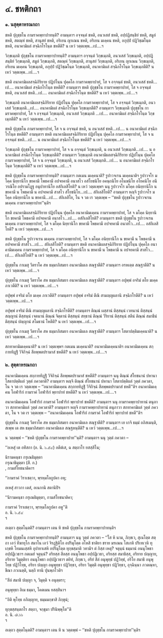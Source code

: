 <h1>๔. ชหติกถา</h1>
<h3>๑. นสุตฺตาหรณกถา</h3>
<p> ชหติ   ปุถุชฺชโน กามราคพฺยาปาทนฺติ? อามนฺตาฯ อจฺจนฺตํ ชหติ, อนวเสสํ ชหติ, อปฺปฎิสนฺธิยํ ชหติ, สมูลํ ชหติ, สตณฺหํ ชหติ, สานุสยํ ชหติ, อริเยน  ญาเณน ชหติ, อริเยน มเคฺคน ชหติ, อกุปฺปํ  ปฎิวิชฺฌโนฺต ชหติ, อนาคามิผลํ สจฺฉิกโรโนฺต ชหตีติ? น เหวํ วตฺตเพฺพ…เป.…ฯ</p>


<p>วิกฺขเมฺภติ ปุถุชฺชโน กามราคพฺยาปาทนฺติ? อามนฺตาฯ อจฺจนฺตํ วิกฺขเมฺภติ, อนวเสสํ วิกฺขเมฺภติ, อปฺปฎิสนฺธิยํ วิกฺขเมฺภติ, สมูลํ วิกฺขเมฺภติ, สตณฺหํ วิกฺขเมฺภติ, สานุสยํ วิกฺขเมฺภติ, อริเยน ญาเณน วิกฺขเมฺภติ, อริเยน มเคฺคน วิกฺขเมฺภติ, อกุปฺปํ ปฎิวิชฺฌโนฺต วิกฺขเมฺภติ, อนาคามิผลํ สจฺฉิกโรโนฺต วิกฺขเมฺภตีติ? น เหวํ วตฺตเพฺพ…เป.…ฯ</p>


<p>ชหติ อนาคามิผลสจฺฉิกิริยาย ปฎิปโนฺน ปุคฺคโล กามราคพฺยาปาทํ, โส จ อจฺจนฺตํ ชหติ, อนวเสสํ ชหติ…เป.… อนาคามิผลํ สจฺฉิกโรโนฺต ชหตีติ? อามนฺตาฯ ชหติ ปุถุชฺชโน กามราคพฺยาปาทํ, โส จ อจฺจนฺตํ ชหติ, อนวเสสํ ชหติ…เป.… อนาคามิผลํ สจฺฉิกโรโนฺต ชหตีติ? น เหวํ วตฺตเพฺพ…เป.…ฯ</p>


<p>วิกฺขเมฺภติ อนาคามิผลสจฺฉิกิริยาย ปฎิปโนฺน ปุคฺคโล กามราคพฺยาปาทํ, โส จ อจฺจนฺตํ วิกฺขเมฺภติ, อนวเสสํ วิกฺขเมฺภติ…เป.… อนาคามิผลํ สจฺฉิกโรโนฺต วิกฺขเมฺภตีติ? อามนฺตาฯ วิกฺขเมฺภติ  ปุถุชฺชโน กามราคพฺยาปาทํ, โส จ อจฺจนฺตํ  วิกฺขเมฺภติ, อนวเสสํ วิกฺขเมฺภติ …เป.… อนาคามิผลํ สจฺฉิกโรโนฺต วิกฺขเมฺภตีติ? น เหวํ วตฺตเพฺพ…เป.…ฯ</p>


<p>ชหติ ปุถุชฺชโน กามราคพฺยาปาทํ, โส จ น อจฺจนฺตํ ชหติ, น อนวเสสํ ชหติ…เป.… น อนาคามิผลํ สจฺฉิกโรโนฺต ชหตีติ? อามนฺตาฯ ชหติ อนาคามิผลสจฺฉิกิริยาย ปฎิปโนฺน ปุคฺคโล กามราคพฺยาปาทํ, โส จ น อจฺจนฺตํ ชหติ…เป.… น อนาคามิผลํ สจฺฉิกโรโนฺต ชหตีติ? น เหวํ วตฺตเพฺพ…เป.…ฯ</p>


<p>วิกฺขเมฺภติ  ปุถุชฺชโน กามราคพฺยาปาทํ, โส จ น อจฺจนฺตํ วิกฺขเมฺภติ, น อนวเสสํ วิกฺขเมฺภติ…เป.… น อนาคามิผลํ สจฺฉิกโรโนฺต วิกฺขเมฺภตีติ? อามนฺตาฯ วิกฺขเมฺภติ อนาคามิผลสจฺฉิกิริยาย ปฎิปโนฺน ปุคฺคโล กามราคพฺยาปาทํ, โส จ น อจฺจนฺตํ วิกฺขเมฺภติ, น อนวเสสํ วิกฺขเมฺภติ…เป.… น อนาคามิผลํ สจฺฉิกโรโนฺต วิกฺขเมฺภตีติ? น เหวํ วตฺตเพฺพ…เป.…ฯ</p>


<p>ชหติ ปุถุชฺชโน กามราคพฺยาปาทนฺติ? อามนฺตาฯ กตเมน มเคฺคนาติ? รูปาวจเรน มเคฺคนาติฯ รูปาวจโร มโคฺค นิยฺยานิโก ขยคามี โพธคามี อปจยคามี อนาสโว อสํโยชนิโย อคนฺถนิโย  อโนฆนิโย อโยคนิโย อนีวรณิโย อปรามโฎฺฐ อนุปาทานิโย อสํกิเลสิโยติ? น เหวํ วตฺตเพฺพฯ นนุ รูปาวจโร มโคฺค อนิยฺยานิโก น ขยคามี น โพธคามี น อปจยคามี สาสโว สํโยชนิโย…เป.… สํกิเลสิโยติ? อามนฺตาฯ หญฺจิ รูปาวจโร มโคฺค อนิยฺยานิโก น ขยคามี…เป.… สํกิเลสิโย, โน จ วต เร วตฺตเพฺพ – ‘‘ชหติ ปุถุชฺชโน รูปาวจเรน มเคฺคน กามราคพฺยาปาท’’นฺติฯ</p>


<p>ชหติ  อนาคามิผลสจฺฉิกิริยาย ปฎิปโนฺน ปุคฺคโล อนาคามิมเคฺคน กามราคพฺยาปาทํ, โส จ มโคฺค นิยฺยานิโก ขยคามี โพธคามี อปจยคามี อนาสโว…เป.… อสํกิเลสิโยติ? อามนฺตาฯ ชหติ ปุถุชฺชโน รูปาวจเรน มเคฺคน กามราคพฺยาปาทํ, โส จ มโคฺค นิยฺยานิโก ขยคามี โพธคามี อปจยคามี อนาสโว…เป.… อสํกิเลสิโยติ? น เหวํ วตฺตเพฺพ…เป.…ฯ</p>


<p>ชหติ ปุถุชฺชโน รูปาวจเรน มเคฺคน กามราคพฺยาปาทํ, โส จ มโคฺค อนิยฺยานิโก น ขยคามี น โพธคามี น อปจยคามี สาสโว…เป.… สํกิเลสิโยติ? อามนฺตาฯ ชหติ อนาคามิผลสจฺฉิกิริยาย ปฎิปโนฺน ปุคฺคโล อนาคามิมเคฺคน กามราคพฺยาปาทํ, โส จ มโคฺค อนิยฺยานิโก น ขยคามี น โพธคามี น อปจยคามี สาสโว…เป.… สํกิเลสิโยติ? น เหวํ วตฺตเพฺพ…เป.…ฯ</p>


<p> ปุถุชฺชโน  กาเมสุ วีตราโค สห ธมฺมาภิสมยา อนาคามิผเล สณฺฐาตีติ? อามนฺตาฯ อรหเตฺต สณฺฐาตีติ? น เหวํ วตฺตเพฺพ…เป.…ฯ</p>


<p>ปุถุชฺชโน  กาเมสุ วีตราโค สห ธมฺมาภิสมยา อนาคามิผเล สณฺฐาตีติ? อามนฺตาฯ อปุพฺพํ อจริมํ ตโย มเคฺค ภาเวตีติ? น เหวํ วตฺตเพฺพ…เป.…ฯ</p>


<p>อปุพฺพํ  อจริมํ ตโย มเคฺค ภาเวตีติ? อามนฺตาฯ อปุพฺพํ อจริมํ ตีณิ สามญฺญผลานิ สจฺฉิกโรตีติ? น เหวํ วตฺตเพฺพ…เป.…ฯ</p>


<p>อปุพฺพํ อจริมํ ตีณิ สามญฺญผลานิ สจฺฉิกโรตีติ? อามนฺตาฯ ติณฺณํ ผสฺสานํ ติสฺสนฺนํ เวทนานํ ติสฺสนฺนํ สญฺญานํ ติสฺสนฺนํ เจตนานํ ติณฺณํ จิตฺตานํ ติสฺสนฺนํ สทฺธานํ  ติณฺณํ วีริยานํ ติสฺสนฺนํ สตีนํ ติณฺณํ สมาธีนํ ติสฺสนฺนํ ปญฺญานํ สโมธานํ โหตีติ? น เหวํ วตฺตเพฺพ…เป.…ฯ</p>


<p>ปุถุชฺชโน กาเมสุ วีตราโค สห ธมฺมาภิสมยา อนาคามิผเล สณฺฐาตีติ? อามนฺตาฯ โสตาปตฺติมเคฺคนาติ? น เหวํ วตฺตเพฺพ…เป.…ฯ</p>


<p>สกทาคามิมเคฺคนาติ? น เหวํ วตฺตเพฺพฯ กตเมน มเคฺคนาติ? อนาคามิมเคฺคนาติฯ อนาคามิมเคฺคน สกฺกายทิฎฺฐิํ วิจิกิจฺฉํ สีลพฺพตปรามาสํ ชหตีติ? น เหวํ วตฺตเพฺพ…เป.…ฯ</p>


<h3>๒. สุตฺตาหรณกถา</h3>
<p> อนาคามิมเคฺคน สกฺกายทิฎฺฐิํ วิจิกิจฺฉํ สีลพฺพตปรามาสํ ชหตีติ? อามนฺตาฯ นนุ ติณฺณํ สํโยชนานํ ปหานา โสตาปตฺติผลํ  วุตฺตํ ภควตาติ? อามนฺตาฯ หญฺจิ ติณฺณํ สํโยชนานํ ปหานา โสตาปตฺติผลํ วุตฺตํ ภควตา, โน จ วต เร วตฺตเพฺพ – ‘‘อนาคามิมเคฺคน สกฺกายทิฎฺฐิํ วิจิกิจฺฉํ สีลพฺพตปรามาสํ ชหตี’’ติฯ อนาคามิมเคฺคน โอฬาริกํ กามราคํ โอฬาริกํ พฺยาปาทํ ชหตีติ? น เหวํ วตฺตเพฺพ…เป.…ฯ</p>


<p>อนาคามิมเคฺคน โอฬาริกํ กามราคํ โอฬาริกํ พฺยาปาทํ ชหตีติ? อามนฺตาฯ นนุ กามราคพฺยาปาทานํ ตนุภาวา สกทาคามิผลํ วุตฺตํ ภควตาติ? อามนฺตาฯ หญฺจิ กามราคพฺยาปาทานํ ตนุภาวา สกทาคามิผลํ วุตฺตํ ภควตา, โน จ วต เร วตฺตเพฺพ – ‘‘อนาคามิมเคฺคน  โอฬาริกํ กามราคํ โอฬาริกํ พฺยาปาทํ ชหตี’’ติฯ</p>


<p>ปุถุชฺชโน  กาเมสุ วีตราโค สห ธมฺมาภิสมยา อนาคามิผเล สณฺฐาตีติ? อามนฺตาฯ เย เกจิ ธมฺมํ อภิสเมนฺติ, สเพฺพ เต สห ธมฺมาภิสมยา อนาคามิผเล สณฺฐหนฺตีติ? น เหวํ วตฺตเพฺพ…เป.…ฯ</p>


<p>น  วตฺตพฺพํ – ‘‘ชหติ ปุถุชฺชโน กามราคพฺยาปาท’’นฺติ? อามนฺตาฯ นนุ วุตฺตํ ภควตา –</p>


<p>
‘‘อเหสุํ เต  
อหิํสกา (อ. นิ. ๖.๕๔)  
อตีตํเส, ฉ สตฺถาโร ยสสฺสิโน;  
  
นิรามคนฺธา กรุเณธิมุตฺตา  
กรุณาธิมุตฺตา (สี. ก.)  
, กามสํโยชนาติคาฯ  
</p>
  
<p>
‘‘กามราคํ วิราเชตฺวา, พฺรหฺมโลกูปคา อหุ;  
  
อเหสุํ สาวกา เตสํ, อเนกานิ สตานิปิฯ  
</p>
  
<p>
‘‘นิรามคนฺธา กรุเณธิมุตฺตา, กามสํโยชนาติคา;  
  
กามราคํ วิราเชตฺวา, พฺรหฺมโลกูปคา อหู’’ติ  
อ. นิ. ๖.๕๔  
ฯ  
</p>
  
<p>อเตฺถว  สุตฺตโนฺตติ? อามนฺตาฯ เตน หิ ชหติ ปุถุชฺชโน กามราคพฺยาปาทนฺติฯ</p>


<p>ชหติ ปุถุชฺชโน กามราคพฺยาปาทนฺติ? อามนฺตาฯ นนุ  วุตฺตํ ภควตา – ‘‘โส หิ นาม, ภิกฺขเว, สุเนโตฺต สตฺถา เอวํ ทีฆายุโก สมาโน เอวํ จิรฎฺฐิติโก อปริมุโตฺต อโหสิ ชาติยา ชราย มรเณน โสเกหิ ปริเทเวหิ ทุเกฺขหิ โทมนเสฺสหิ อุปายาเสหิ อปริมุโตฺต ทุกฺขสฺมาติ วทามิฯ ตํ กิสฺส เหตุ? จตุนฺนํ ธมฺมานํ อนนุโพธา อปฺปฎิเวธาฯ กตเมสํ จตุนฺนํ? อริยสฺส สีลสฺส อนนุโพธา อปฺปฎิเวธา, อริยสฺส สมาธิสฺส, อริยาย ปญฺญาย, อริยาย วิมุตฺติยา อนนุโพธา อปฺปฎิเวธาฯ ตยิทํ, ภิกฺขเว, อริยํ สีลํ อนุพุทฺธํ ปฎิวิทฺธํ, อริโย สมาธิ อนุพุโทฺธ ปฎิวิโทฺธ, อริยา ปญฺญา อนุพุทฺธา ปฎิวิทฺธา, อริยา วิมุตฺติ อนุพุทฺธา ปฎิวิทฺธา, อุจฺฉินฺนา ภวตณฺหา, ขีณา ภวเนตฺติ, นตฺถิ ทานิ ปุนพฺภโวติฯ</p>


<p>
‘‘สีลํ  
สมาธิ ปญฺญา จ, วิมุตฺติ จ อนุตฺตรา;  
  
อนุพุทฺธา อิเม ธมฺมา, โคตเมน ยสสฺสินาฯ  
</p>
  
<p>
‘‘อิติ พุโทฺธ อภิญฺญาย, ธมฺมมกฺขาสิ ภิกฺขุนํ;  
  
ทุกฺขสฺสนฺตกโร สตฺถา, จกฺขุมา ปรินิพฺพุโต’’ติ  
อ. นิ. ๗.๖๖  
ฯ  
</p>
  
<p>อเตฺถว สุตฺตโนฺตติ? อามนฺตาฯ เตน หิ น วตฺตพฺพํ – ‘‘ชหติ ปุถุชฺชโน กามราคพฺยาปาท’’นฺติฯ</p>

</p>






